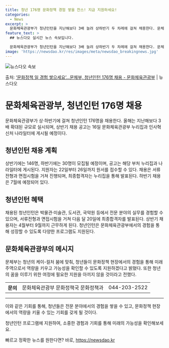 ```yaml
---
title: 청년 176명 문화정책 경험 쌓을 찬스! 지금 지원하세요!
categories:
  - News
excerpt: >
  문화체육관광부가 청년인턴을 지난해보다 3배 늘려 상하반기 두 차례에 걸쳐 채용한다. 문체부는 문체부 본부와 …
feature_text: >
  ## 뉴스다오 실시간 뉴스 속보입니다.

  문화체육관광부가 청년인턴을 지난해보다 3배 늘려 상하반기 두 차례에 걸쳐 채용한다. 문체부는 문체부 본부와 …
image: 'https://newsdao.kr/res/images/meta/newsdao_breakingnews.jpg'
---
```


![뉴스다오 속보](https://newsdao.kr/res/images/meta/newsdao_breakingnews.jpg)

<p>출처: <a href="https://newsdao.kr/3161" rel="dofollow">‘문화정책 일 경험 쌓으세요’…문체부, 청년인턴 176명 채용 - 문화체육관광부</a> | 뉴스다오</p>

<h1>문화체육관광부, 청년인턴 176명 채용</h1>
<p data-ke-size="size16">문화체육관광부가 상·하반기에 걸쳐 청년인턴 176명을 채용한다. 올해는 지난해보다 3배 확대된 규모로 실시되며, 상반기 채용 공고는 16일 문화체육관광부 누리집과 인사혁신처 나라일터에 게시될 예정이다.</p>

<h2 data-ke-size="size26">청년인턴 채용 계획</h2>
<p data-ke-size="size16">상반기에는 146명, 하반기에는 30명이 모집될 예정이며, 공고는 해당 부처 누리집과 나라일터에 게시된다. 지원자는 22일부터 26일까지 원서를 접수할 수 있다. 채용은 서류전형과 면접시험을 거쳐 진행되며, 최종합격자는 누리집을 통해 발표된다. 하반기 채용은 7월에 예정되어 있다.</p>

<h2 data-ke-size="size26">청년인턴 혜택</h2>
<p data-ke-size="size16">채용된 청년인턴은 박물관·미술관, 도서관, 국악원 등에서 전문 분야의 실무를 경험할 수 있으며, 서류전형과 면접시험을 거쳐 다음 달 20일에 최종합격자를 발표된다. 상반기 채용자는 4월부터 9월까지 근무하게 된다. 청년인턴은 문화체육관광부에서의 경험을 통해 성장할 수 있도록 다양한 프로그램도 지원된다.</p>

<h2 data-ke-size="size26">문화체육관광부의 메시지</h2>
<p data-ke-size="size16">문체부는 청년의 케이-컬처 붐에 맞춰, 청년들이 문화정책 현장에서의 경험을 통해 미래 주역으로서 역량을 키우고 가능성을 확인할 수 있도록 지원하겠다고 밝혔다. 또한 청년의 꿈을 이루기 위한 여정에 필요한 지원을 아끼지 않을 것이라고 전했다.</p>

<table>
	<tr>
		<th>문의</th>
		<td>문화체육관광부 문화정책국 문화정책과</td>
		<td>044-203-2522</td>
	</tr>
</table>

<hr>

<p data-ke-size="size16">이와 같은 기회를 통해, 청년들은 전문 분야에서의 경험을 쌓을 수 있고, 문화정책 현장에서의 역량을 키울 수 있는 기회를 갖게 될 것이다.</p>
<p data-ke-size="size16">청년인턴 프로그램에 지원하여, 소중한 경험과 기회를 통해 미래의 가능성을 확인해보세요.</p> 

빠르고 정확한 뉴스를 원한다면? 바로, <a href="https://newsdao.kr" rel="dofollow">https://newsdao.kr</a>


